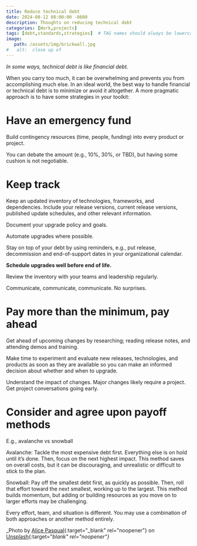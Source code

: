 ```yaml
---
title: Reduce technical debt
date: 2024-08-12 08:00:00 -0600
description: Thoughts on reducing technical debt
categories: [Work,projects]
tags: [debt,standards,strategies]  # TAG names should always be lowercase
image:   
   path: /assets/img/brickwall.jpg
#   alt:  close up of 
---
```

<!-- excerpt -->
*In some ways, technical debt is like financial debt.*

When you carry too much, it can be overwhelming and prevents you from accomplishing much else. In an ideal world, the best way to handle financial or technical debt is to minimize or avoid it altogether. A more pragmatic approach is to have some strategies in your toolkit:

# Have an emergency fund

Build contingency resources (time, people, funding) into every product or project.

You can debate the amount (e.g., 10%, 30%, or TBD), but having some cushion is not negotiable.

# Keep track

Keep an updated inventory of technologies, frameworks, and dependencies. Include your release versions, current release versions, published update schedules, and other relevant information.

Document your upgrade policy and goals.

Automate upgrades where possible.

Stay on top of your debt by using reminders, e.g., put release, decommission and end-of-support dates in your organizational calendar.

**Schedule upgrades well before end of life.**

Review the inventory with your teams and leadership regularly.

Communicate, communicate, communicate. No surprises.

# Pay more than the minimum, pay ahead

Get ahead of upcoming changes by researching; reading release notes, and attending demos and training.

Make time to experiment and evaluate new releases, technologies, and products as soon as they are available so you can make an informed decision about whether and when to upgrade.

Understand the impact of changes. Major changes likely require a project. Get project conversations going early.

# Consider and agree upon payoff methods

E.g., avalanche vs snowball

Avalanche: Tackle the most expensive debt first. Everything else is on hold until it’s done. Then, focus on the next highest impact. This method saves on overall costs, but it can be discouraging, and unrealistic or difficult to stick to the plan.

Snowball: Pay off the smallest debt first, as quickly as possible. Then, roll that effort toward the next smallest, working up to the largest. This method builds momentum, but adding or building resources as you move on to larger efforts may be challenging.

Every effort, team, and situation is different. You may use a combination of both approaches or another method entirely.

_Photo by [Alice Pasqual](https://unsplash.com/@stri_khedonia?utm_content=creditCopyText&utm_medium=referral&utm_source=unsplash){:target="_blank" rel="noopener"} on [Unsplash](https://unsplash.com/photos/until-debt-tear-us-apart-printed-red-brick-wall-at-daytime-Olki5QpHxts?utm_content=creditCopyText&utm_medium=referral&utm_source=unsplash){:target="_blank" rel="noopener"}_
      